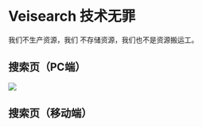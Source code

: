 # Veisearch 技术无罪
我们不生产资源，我们 不存储资源，我们也不是资源搬运工。

## 搜索页（PC端）
![](http://www.veisearch.com/static/readmeimg/index_pc.PNG)
## 搜索页（移动端）
![]()
